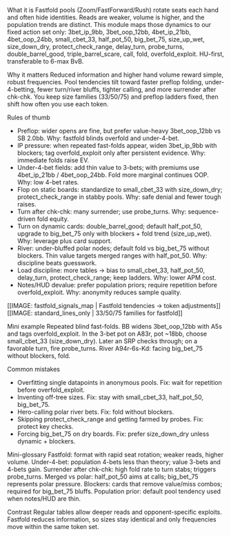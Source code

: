 What it is
Fastfold pools (Zoom/FastForward/Rush) rotate seats each hand and often hide identities. Reads are weaker, volume is higher, and the population trends are distinct. This module maps those dynamics to our fixed action set only: 3bet_ip_9bb, 3bet_oop_12bb, 4bet_ip_21bb, 4bet_oop_24bb, small_cbet_33, half_pot_50, big_bet_75, size_up_wet, size_down_dry, protect_check_range, delay_turn, probe_turns, double_barrel_good, triple_barrel_scare, call, fold, overfold_exploit. HU-first, transferable to 6-max BvB.

Why it matters
Reduced information and higher hand volume reward simple, robust frequencies. Pool tendencies tilt toward faster preflop folding, under-4-betting, fewer turn/river bluffs, tighter calling, and more surrender after chk-chk. You keep size families (33/50/75) and preflop ladders fixed, then shift how often you use each token.

Rules of thumb

* Preflop: wider opens are fine, but prefer value-heavy 3bet_oop_12bb vs SB 2.0bb. Why: fastfold blinds overfold and under-4-bet.
* IP pressure: when repeated fast-folds appear, widen 3bet_ip_9bb with blockers; tag overfold_exploit only after persistent evidence. Why: immediate folds raise EV.
* Under-4-bet fields: add thin value to 3-bets; with premiums use 4bet_ip_21bb / 4bet_oop_24bb. Fold more marginal continues OOP. Why: low 4-bet rates.
* Flop on static boards: standardize to small_cbet_33 with size_down_dry; protect_check_range in stabby pools. Why: safe denial and fewer tough raises.
* Turn after chk-chk: many surrender; use probe_turns. Why: sequence-driven fold equity.
* Turn on dynamic cards: double_barrel_good; default half_pot_50, upgrade to big_bet_75 only with blockers + fold trend (size_up_wet). Why: leverage plus card support.
* River: under-bluffed polar nodes; default fold vs big_bet_75 without blockers. Thin value targets merged ranges with half_pot_50. Why: discipline beats guesswork.
* Load discipline: more tables -> bias to small_cbet_33, half_pot_50, delay_turn, protect_check_range; keep ladders. Why: lower APM cost.
* Notes/HUD devalue: prefer population priors; require repetition before overfold_exploit. Why: anonymity reduces sample quality.

[[IMAGE: fastfold_signals_map | Fastfold tendencies -> token adjustments]]
[[IMAGE: standard_lines_only | 33/50/75 families for fastfold]]

Mini example
Repeated blind fast-folds. BB widens 3bet_oop_12bb with A5s and tags overfold_exploit. In the 3-bet pot on A83r, pot ~18bb, choose small_cbet_33 (size_down_dry). Later an SRP checks through; on a favorable turn, fire probe_turns. River A94r-6s-Kd: facing big_bet_75 without blockers, fold.

Common mistakes

* Overfitting single datapoints in anonymous pools. Fix: wait for repetition before overfold_exploit.
* Inventing off-tree sizes. Fix: stay with small_cbet_33, half_pot_50, big_bet_75.
* Hero-calling polar river bets. Fix: fold without blockers.
* Skipping protect_check_range and getting farmed by probes. Fix: protect key checks.
* Forcing big_bet_75 on dry boards. Fix: prefer size_down_dry unless dynamic + blockers.

Mini-glossary
Fastfold: format with rapid seat rotation; weaker reads, higher volume.
Under-4-bet: population 4-bets less than theory; value 3-bets and 4-bets gain.
Surrender after chk-chk: high fold rate to turn stabs; triggers probe_turns.
Merged vs polar: half_pot_50 aims at calls; big_bet_75 represents polar pressure.
Blockers: cards that remove value/miss combos; required for big_bet_75 bluffs.
Population prior: default pool tendency used when notes/HUD are thin.

Contrast
Regular tables allow deeper reads and opponent-specific exploits. Fastfold reduces information, so sizes stay identical and only frequencies move within the same token set.
